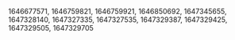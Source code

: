 1646677571,
1646759821,
1646759921,
1646850692,
1647345655,
1647328140,
1647327335,
1647327535,
1647329387,
1647329425,
1647329505,
1647329705
